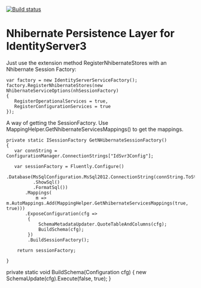 [![Build status](https://ci.appveyor.com/api/projects/status/duid2ycm16mgmdb3/branch/master?svg=true)](https://ci.appveyor.com/project/rms81/identityserver3-contrib-nhibernate/branch/master)

# Nhibernate Persistence Layer for IdentityServer3 #

Just use the extension method RegisterNhibernateStores with an Nhibernate Session Factory:

    var factory = new IdentityServerServiceFactory();
    factory.RegisterNhibernateStores(new NhibernateServiceOptions(nhSessionFactory)
    {
       RegisterOperationalServices = true,
       RegisterConfigurationServices = true
    });


A way of getting the SessionFactory. Use MappingHelper.GetNhibernateServicesMappings() to get the mappings.

    private static ISessionFactory GetNHibernateSessionFactory()
    {
       var connString = ConfigurationManager.ConnectionStrings["IdSvr3Config"];

       var sessionFactory = Fluently.Configure()
           .Database(MsSqlConfiguration.MsSql2012.ConnectionString(connString.ToString())
              .ShowSql()
              .FormatSql())
           .Mappings(
               m => m.AutoMappings.Add(MappingHelper.GetNhibernateServicesMappings(true, true)))
           .ExposeConfiguration(cfg =>
            {
                SchemaMetadataUpdater.QuoteTableAndColumns(cfg);
                BuildSchema(cfg);
            })
            .BuildSessionFactory();

        return sessionFactory;
    
    }

private static void BuildSchema(Configuration cfg)
{
    new SchemaUpdate(cfg).Execute(false, true);
}